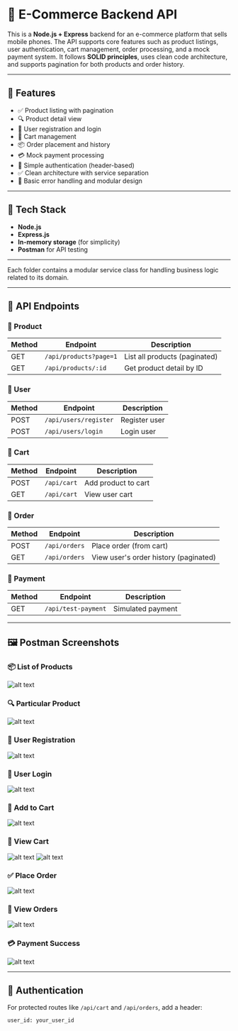 # 🛒 E-Commerce Backend API

This is a **Node.js + Express** backend for an e-commerce platform that sells mobile phones. The API supports core features such as product listings, user authentication, cart management, order processing, and a mock payment system. It follows **SOLID principles**, uses clean code architecture, and supports pagination for both products and order history.

---

## 🚀 Features

- ✅ Product listing with pagination
- 🔍 Product detail view
- 👤 User registration and login
- 🛒 Cart management
- 📦 Order placement and history
- 💳 Mock payment processing
- 🔐 Simple authentication (header-based)
- ✅ Clean architecture with service separation
- 🧪 Basic error handling and modular design

---

## 🧱 Tech Stack

- **Node.js**
- **Express.js**
- **In-memory storage** (for simplicity)
- **Postman** for API testing

---


Each folder contains a modular service class for handling business logic related to its domain.

---

## 🧪 API Endpoints

### 🔹 Product

| Method | Endpoint               | Description               |
|--------|------------------------|---------------------------|
| GET    | `/api/products?page=1` | List all products (paginated) |
| GET    | `/api/products/:id`    | Get product detail by ID  |

### 🔹 User

| Method | Endpoint            | Description       |
|--------|---------------------|-------------------|
| POST   | `/api/users/register` | Register user     |
| POST   | `/api/users/login`    | Login user        |

### 🔹 Cart

| Method | Endpoint      | Description            |
|--------|---------------|------------------------|
| POST   | `/api/cart`   | Add product to cart    |
| GET    | `/api/cart`   | View user cart         |

### 🔹 Order

| Method | Endpoint         | Description                        |
|--------|------------------|------------------------------------|
| POST   | `/api/orders`    | Place order (from cart)            |
| GET    | `/api/orders`    | View user's order history (paginated) |

### 🔹 Payment

| Method | Endpoint            | Description          |
|--------|---------------------|----------------------|
| GET    | `/api/test-payment` | Simulated payment    |

---

## 🖼️ Postman Screenshots

### 📦 List of Products
![alt text](/img/1.png)

### 🔍 Particular Product
![alt text](/img/2.png)

### 📝 User Registration
![alt text](/img/3.png)

### 🔐 User Login
![alt text](/img/4.png)

### 🛒 Add to Cart
![alt text](/img/5.png)

### 🧾 View Cart
![alt text](/img/6.png)
![alt text](/img/7.png)

### ✅ Place Order
![alt text](/img/8.png)

### 📜 View Orders
![alt text](/img/9.png)

### 💳 Payment Success
![alt text](/img/10.png)

---

## 🔐 Authentication

For protected routes like `/api/cart` and `/api/orders`, add a header:
```http
user_id: your_user_id


